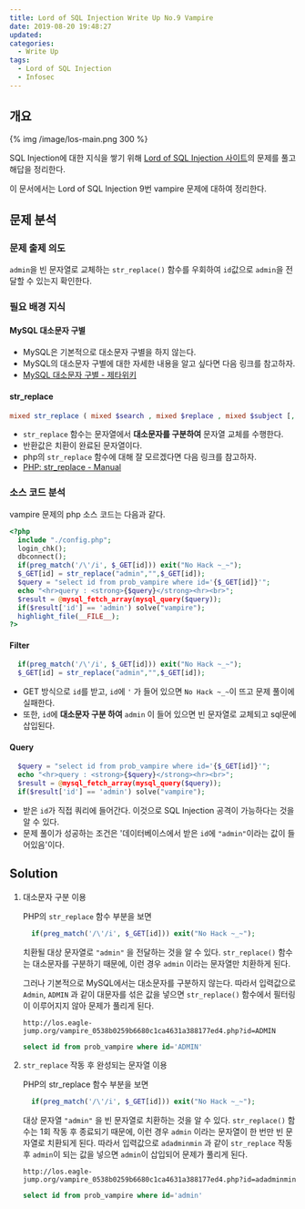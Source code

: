 ```yaml
---
title: Lord of SQL Injection Write Up No.9 Vampire
date: 2019-08-20 19:48:27
updated:
categories:
  - Write Up
tags:
  - Lord of SQL Injection
  - Infosec
---
```


## 개요

{% img /image/los-main.png 300 %}

SQL Injection에 대한 지식을 쌓기 위해 [Lord of SQL Injection 사이트](https://los.eagle-jump.org/)의 문제를 풀고 해답을 정리한다.

이 문서에서는 Lord of SQL Injection 9번 vampire 문제에 대하여 정리한다.

<!-- more -->

## 문제 분석

### 문제 출제 의도

`admin`을 빈 문자열로 교체하는 `str_replace()` 함수를 우회하여 `id`값으로 `admin`을 전달할 수 있는지 확인한다.

### 필요 배경 지식

#### MySQL 대소문자 구별

- MySQL은 기본적으로 대소문자 구별을 하지 않는다.
- MySQL의 대소문자 구별에 대한 자세한 내용을 알고 싶다면 다음 링크를 참고하자.
- [MySQL 대소문자 구별 - 제타위키](https://zetawiki.com/wiki/MySQL_%EB%8C%80%EC%86%8C%EB%AC%B8%EC%9E%90_%EA%B5%AC%EB%B3%84)

#### str_replace

```php
mixed str_replace ( mixed $search , mixed $replace , mixed $subject [, int &$count ] )
```

- `str_replace` 함수는 문자열에서 **대소문자를 구분하여** 문자열 교체를 수행한다.
- 반환값은 치환이 완료된 문자열이다.
- php의 `str_replace` 함수에 대해 잘 모르겠다면 다음 링크를 참고하자.
- [PHP: str_replace - Manual](http://php.net/manual/kr/function.str-replace.php)

### 소스 코드 분석

vampire 문제의 php 소스 코드는 다음과 같다.

```php
<?php
  include "./config.php";
  login_chk();
  dbconnect();
  if(preg_match('/\'/i', $_GET[id])) exit("No Hack ~_~");
  $_GET[id] = str_replace("admin","",$_GET[id]);
  $query = "select id from prob_vampire where id='{$_GET[id]}'";
  echo "<hr>query : <strong>{$query}</strong><hr><br>";
  $result = @mysql_fetch_array(mysql_query($query));
  if($result['id'] == 'admin') solve("vampire");
  highlight_file(__FILE__);
?>
```

#### Filter

```php
  if(preg_match('/\'/i', $_GET[id])) exit("No Hack ~_~");
  $_GET[id] = str_replace("admin","",$_GET[id]);
```

- GET 방식으로 `id`를 받고, `id`에 `'` 가 들어 있으면 `No Hack ~_~`이 뜨고 문제 풀이에 실패한다.
- 또한, `id`에 **대소문자 구분 하여** `admin` 이 들어 있으면 빈 문자열로 교체되고 sql문에 삽입된다.

#### Query

```php
  $query = "select id from prob_vampire where id='{$_GET[id]}'";
  echo "<hr>query : <strong>{$query}</strong><hr><br>";
  $result = @mysql_fetch_array(mysql_query($query));
  if($result['id'] == 'admin') solve("vampire");
```

- 받은 `id`가 직접 쿼리에 들어간다. 이것으로 SQL Injection 공격이 가능하다는 것을 알 수 있다.
- 문제 풀이가 성공하는 조건은 '데이터베이스에서 받은 `id`에 `"admin"`이라는 값이 들어있음'이다.

## Solution

1. 대소문자 구분 이용

   PHP의 `str_replace` 함수 부분을 보면

   ```php
     if(preg_match('/\'/i', $_GET[id])) exit("No Hack ~_~");
   ```

   치환될 대상 문자열로 `"admin"` 을 전달하는 것을 알 수 있다.
   `str_replace()` 함수는 대소문자를 구분하기 때문에, 이런 경우 `admin` 이라는 문자열만 치환하게 된다.

   그러나 기본적으로 MySQL에서는 대소문자를 구분하지 않는다.
   따라서 입력값으로 `Admin`, `ADMIN` 과 같이 대문자를 섞은 값을 넣으면 `str_replace()` 함수에서 필터링이 이루어지지 않아 문제가 풀리게 된다.

   ```url
   http://los.eagle-jump.org/vampire_0538b0259b6680c1ca4631a388177ed4.php?id=ADMIN
   ```

   ```sql
   select id from prob_vampire where id='ADMIN'
   ```

2. `str_replace` 작동 후 완성되는 문자열 이용

   PHP의 str_replace 함수 부분을 보면

   ```php
     if(preg_match('/\'/i', $_GET[id])) exit("No Hack ~_~");
   ```

   대상 문자열 `"admin"` 을 빈 문자열로 치환하는 것을 알 수 있다.
   `str_replace()` 함수는 1회 작동 후 종료되기 때문에, 이런 경우 `admin` 이라는 문자열이 한 번만 빈 문자열로 치환되게 된다.
   따라서 입력값으로 `adadminmin` 과 같이 `str_replace` 작동 후 `admin`이 되는 값을 넣으면 `admin`이 삽입되어 문제가 풀리게 된다.

   ```url
   http://los.eagle-jump.org/vampire_0538b0259b6680c1ca4631a388177ed4.php?id=adadminmin
   ```

   ```sql
   select id from prob_vampire where id='admin'
   ```
